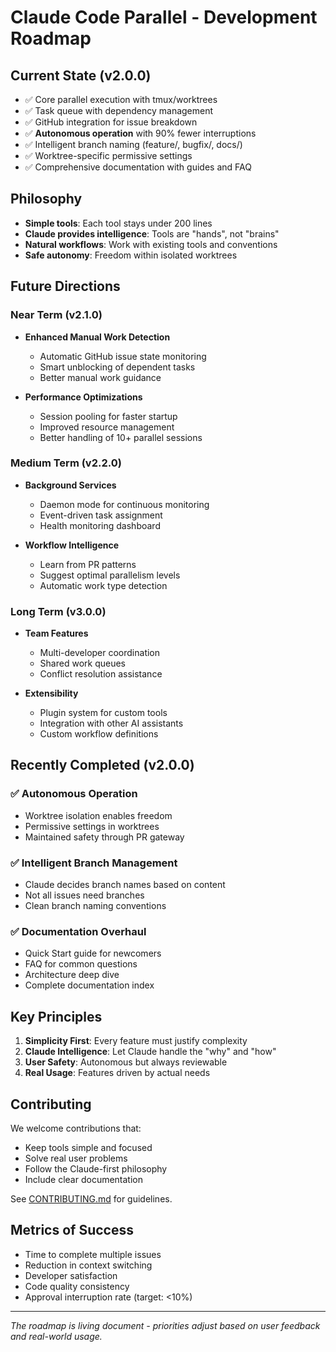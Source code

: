 # Claude Code Parallel - Development Roadmap

## Current State (v2.0.0)
- ✅ Core parallel execution with tmux/worktrees
- ✅ Task queue with dependency management
- ✅ GitHub integration for issue breakdown
- ✅ **Autonomous operation** with 90% fewer interruptions
- ✅ Intelligent branch naming (feature/, bugfix/, docs/)
- ✅ Worktree-specific permissive settings
- ✅ Comprehensive documentation with guides and FAQ

## Philosophy
- **Simple tools**: Each tool stays under 200 lines
- **Claude provides intelligence**: Tools are "hands", not "brains"
- **Natural workflows**: Work with existing tools and conventions
- **Safe autonomy**: Freedom within isolated worktrees

## Future Directions

### Near Term (v2.1.0)
- **Enhanced Manual Work Detection**
  - Automatic GitHub issue state monitoring
  - Smart unblocking of dependent tasks
  - Better manual work guidance
  
- **Performance Optimizations**
  - Session pooling for faster startup
  - Improved resource management
  - Better handling of 10+ parallel sessions

### Medium Term (v2.2.0)
- **Background Services**
  - Daemon mode for continuous monitoring
  - Event-driven task assignment
  - Health monitoring dashboard
  
- **Workflow Intelligence**
  - Learn from PR patterns
  - Suggest optimal parallelism levels
  - Automatic work type detection

### Long Term (v3.0.0)
- **Team Features**
  - Multi-developer coordination
  - Shared work queues
  - Conflict resolution assistance
  
- **Extensibility**
  - Plugin system for custom tools
  - Integration with other AI assistants
  - Custom workflow definitions

## Recently Completed (v2.0.0)

### ✅ Autonomous Operation
- Worktree isolation enables freedom
- Permissive settings in worktrees
- Maintained safety through PR gateway

### ✅ Intelligent Branch Management
- Claude decides branch names based on content
- Not all issues need branches
- Clean branch naming conventions

### ✅ Documentation Overhaul
- Quick Start guide for newcomers
- FAQ for common questions
- Architecture deep dive
- Complete documentation index

## Key Principles

1. **Simplicity First**: Every feature must justify complexity
2. **Claude Intelligence**: Let Claude handle the "why" and "how"
3. **User Safety**: Autonomous but always reviewable
4. **Real Usage**: Features driven by actual needs

## Contributing

We welcome contributions that:
- Keep tools simple and focused
- Solve real user problems
- Follow the Claude-first philosophy
- Include clear documentation

See [CONTRIBUTING.md](../CONTRIBUTING.md) for guidelines.

## Metrics of Success

- Time to complete multiple issues
- Reduction in context switching
- Developer satisfaction
- Code quality consistency
- Approval interruption rate (target: <10%)

---

*The roadmap is living document - priorities adjust based on user feedback and real-world usage.*